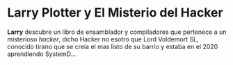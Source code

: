 
# Larry Plotter y El Misterio del Hacker

**Larry** descubre un libro de ensamblador y compiladores que pertenece a un misterioso *hacker*, dicho Hacker no esotro que Lord Voldemort SL, conocido tirano que se creia el mas listo de su barrio y estaba en el 2020 aprendiendo SystemD...
